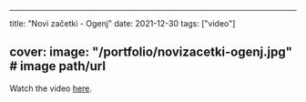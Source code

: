 
---
title: "Novi začetki - Ogenj"
date: 2021-12-30
tags: ["video"]

cover:
  image: "/portfolio/novizacetki-ogenj.jpg" # image path/url
---

Watch the video [here](https://www.facebook.com/mladinskicentrimladizmaji1/videos/1062302157605207/).



